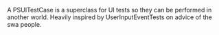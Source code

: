 A PSUITestCase is a superclass for UI tests so they can be performed in another world.
Heavily inspired by UserInputEventTests on advice of the swa people.